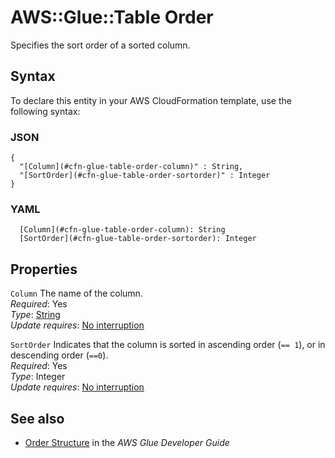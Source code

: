 # AWS::Glue::Table Order<a name="aws-properties-glue-table-order"></a>

Specifies the sort order of a sorted column\.

## Syntax<a name="aws-properties-glue-table-order-syntax"></a>

To declare this entity in your AWS CloudFormation template, use the following syntax:

### JSON<a name="aws-properties-glue-table-order-syntax.json"></a>

```
{
  "[Column](#cfn-glue-table-order-column)" : String,
  "[SortOrder](#cfn-glue-table-order-sortorder)" : Integer
}
```

### YAML<a name="aws-properties-glue-table-order-syntax.yaml"></a>

```
  [Column](#cfn-glue-table-order-column): String
  [SortOrder](#cfn-glue-table-order-sortorder): Integer
```

## Properties<a name="aws-properties-glue-table-order-properties"></a>

`Column`  <a name="cfn-glue-table-order-column"></a>
The name of the column\.  
*Required*: Yes  
*Type*: [String](aws-properties-glue-table-column.md)  
*Update requires*: [No interruption](https://docs.aws.amazon.com/AWSCloudFormation/latest/UserGuide/using-cfn-updating-stacks-update-behaviors.html#update-no-interrupt)

`SortOrder`  <a name="cfn-glue-table-order-sortorder"></a>
Indicates that the column is sorted in ascending order \(`== 1`\), or in descending order \(`==0`\)\.  
*Required*: Yes  
*Type*: Integer  
*Update requires*: [No interruption](https://docs.aws.amazon.com/AWSCloudFormation/latest/UserGuide/using-cfn-updating-stacks-update-behaviors.html#update-no-interrupt)

## See also<a name="aws-properties-glue-table-order--seealso"></a>
+  [Order Structure](https://docs.aws.amazon.com/glue/latest/dg/aws-glue-api-catalog-tables.html#aws-glue-api-catalog-tables-Order) in the *AWS Glue Developer Guide* 